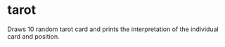 # tarot
Draws 10 random tarot card and prints the interpretation of the individual card and position. 
